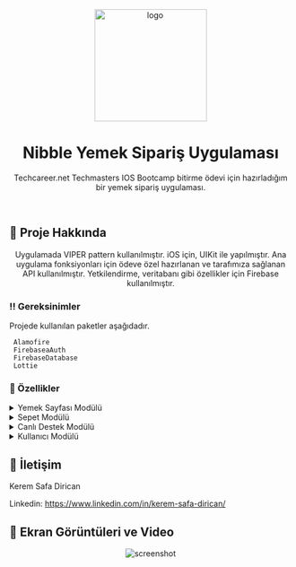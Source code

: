 
<div align="center">

  <img src="assets/logo.png" alt="logo" width="200" height="auto" />
  <h1>Nibble Yemek Sipariş Uygulaması</h1>
  
  <p>
    Techcareer.net Techmasters IOS Bootcamp bitirme ödevi için hazırladığım bir yemek sipariş uygulaması.
  </p>

</div>

<br />

  

<!-- About the Project -->
## :star2: Proje Hakkında

<div align="center"> 
Uygulamada VIPER pattern kullanılmıştır. iOS için, UIKit ile yapılmıştır. Ana uygulama fonksiyonları için ödeve özel hazırlanan ve tarafımıza sağlanan API kullanılmıştır. Yetkilendirme, veritabanı gibi özellikler için Firebase kullanılmıştır.
</div>



<!-- Prerequisites -->
### :bangbang: Gereksinimler

Projede kullanılan paketler aşağıdadır.

```
 Alamofire
 FirebaseaAuth
 FirebaseDatabase
 Lottie
```


<!-- TechStack -->
### :space_invader: Özellikler

<details>
  <summary>Yemek Sayfası Modülü</summary> 
  <ul>
    <li>* [x] Web Tabanlı Kampanyalar</li>
    <li>* [x] Web Tabanlı Kategoriler</li>
    <li>* [ ] Kampanya ve Kategori Filtrelemesi</li>
    ---
    <li>* [x] Yemeklerin Listelenmesi</li>
    <li>* [x] Yemeklerin Sepete Eklenmesi</li>
  </ul>
</details>

<details>
  <summary>Sepet Modülü</summary>
  <ul>
    <li>* [x] Sepetin Listelenmesi</li>
    <li>* [x] Sepet Fiyat Hesaplanması</li>
    <li>* [x] Sepet Sipariş Oluşturma</li>
    <li>* [x] Sepetten Ürün Çıkarmak</li>
    <li>* [x] Sepetti Boşaltmak</li>
    <li>* [ ] Sepette Ürün Adedi Değiştirmek</li>
  </ul>
</details>

<details>
<summary>Canlı Destek Modülü</summary>
  <ul>
    <li>* [ ] Harici canlı destek entegrasyonu </li>
  </ul>
</details>

<details>
<summary>Kullanıcı Modülü</summary>
  <ul>
    <li>* [x] Giriş Yapma</li>
    <li>* [x] Üye Olma </li>
    <li>* [x] Parola Unuttum </li>
    <li>* [ ] Form Kontrolleri ve Hata mesajı yerelleştrime </li>
    ---
    <li>* [x] Bilgileri Görüntüleme</li>
    <li>* [ ] Cüzdan</li>
    <li>* [ ] Hesap Ayarları</li>
    <li>* [ ] Sipariş Listesi</li>
    <li>* [ ] Adres Defteri</li>
  </ul>
</details>

<!-- Contact -->
## :handshake: İletişim

Kerem Safa Dirican

Linkedin: https://www.linkedin.com/in/kerem-safa-dirican/

<!-- Demo -->
## :gem: Ekran Görüntüleri ve Video

<div align="center"> 
  <img src="https://placehold.co/600x400?text=Your+Screenshot+here" alt="screenshot" />
</div>
